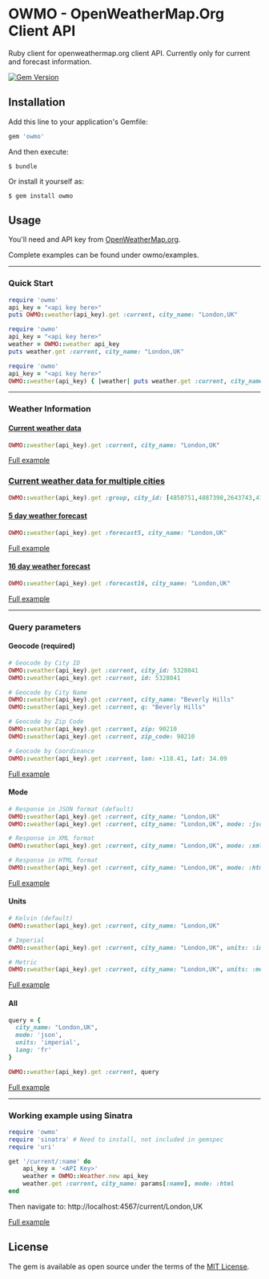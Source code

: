 # OWMO - OpenWeatherMap.Org Client API

Ruby client for openweathermap.org client API.  Currently only for current and forecast information.

[![Gem Version](https://badge.fury.io/rb/owmo.svg)](https://badge.fury.io/rb/owmo)

## Installation

Add this line to your application's Gemfile:

```ruby
gem 'owmo'
```

And then execute:

    $ bundle

Or install it yourself as:

    $ gem install owmo

## Usage

You'll need and API key from [OpenWeatherMap.org](http://openweathermap.org/appid).

Complete examples can be found under owmo/examples.

----
### Quick Start

```ruby
require 'owmo'
api_key = "<api key here>"
puts OWMO::weather(api_key).get :current, city_name: "London,UK"
```

```ruby
require 'owmo'
api_key = "<api key here>"
weather = OWMO::weather api_key
puts weather.get :current, city_name: "London,UK"
```

```ruby
require 'owmo'
api_key = "<api key here>"
OWMO::weather(api_key) { |weather| puts weather.get :current, city_name: "London,UK" }
```
----
### Weather Information
#### [Current weather data](http://openweathermap.org/current)
```ruby
OWMO::weather(api_key).get :current, city_name: "London,UK"
```
[Full example](https://github.com/robb-randall/owmo/blob/master/examples/current.rb)

### [Current weather data for multiple cities](http://openweathermap.org/current#severalid)
```ruby
OWMO::weather(api_key).get :group, city_id: [4850751,4887398,2643743,4164138,5368361].join(",")
```

#### [5 day weather forecast](http://openweathermap.org/forecast5)
```ruby
OWMO::weather(api_key).get :forecast5, city_name: "London,UK"
```
[Full example](https://github.com/robb-randall/owmo/blob/master/examples/forecast5.rb)

#### [16 day weather forecast](http://openweathermap.org/forecast16)
```ruby
OWMO::weather(api_key).get :forecast16, city_name: "London,UK"
```
[Full example](https://github.com/robb-randall/owmo/blob/master/examples/forecast16.rb)

----
### Query parameters

#### Geocode (required)
```ruby
# Geocode by City ID
OWMO::weather(api_key).get :current, city_id: 5328041
OWMO::weather(api_key).get :current, id: 5328041

# Geocode by City Name
OWMO::weather(api_key).get :current, city_name: "Beverly Hills"
OWMO::weather(api_key).get :current, q: "Beverly Hills"

# Geocode by Zip Code
OWMO::weather(api_key).get :current, zip: 90210
OWMO::weather(api_key).get :current, zip_code: 90210

# Geocode by Coordinance
OWMO::weather(api_key).get :current, lon: -118.41, lat: 34.09
```
[Full example](https://github.com/robb-randall/owmo/blob/master/examples/query_geocode.rb)

#### Mode
```ruby
# Response in JSON format (default)
OWMO::weather(api_key).get :current, city_name: "London,UK"
OWMO::weather(api_key).get :current, city_name: "London,UK", mode: :json

# Response in XML format
OWMO::weather(api_key).get :current, city_name: "London,UK", mode: :xml

# Response in HTML format
OWMO::weather(api_key).get :current, city_name: "London,UK", mode: :html
```
[Full example](https://github.com/robb-randall/owmo/blob/master/examples/query_mode.rb)

#### Units
```ruby
# Kelvin (default)
OWMO::weather(api_key).get :current, city_name: "London,UK"

# Imperial
OWMO::weather(api_key).get :current, city_name: "London,UK", units: :imperial

# Metric
OWMO::weather(api_key).get :current, city_name: "London,UK", units: :metric
```
[Full example](https://github.com/robb-randall/owmo/blob/master/examples/query_units.rb)

#### All
```ruby
query = {
  city_name: "London,UK",
  mode: 'json',
  units: 'imperial',
  lang: 'fr'
}

OWMO::weather(api_key).get :current, query
```
[Full example](https://github.com/robb-randall/owmo/blob/master/examples/query_all.rb)

----
### Working example using Sinatra

```ruby
require 'owmo'
require 'sinatra' # Need to install, not included in gemspec
require 'uri'

get '/current/:name' do
    api_key = '<API Key>'
    weather = OWMO::Weather.new api_key
    weather.get :current, city_name: params[:name], mode: :html
end
```

Then navigate to: http://localhost:4567/current/London,UK

[Full example](https://github.com/robb-randall/owmo/blob/master/examples/sinatra_example.rb)

## License

The gem is available as open source under the terms of the [MIT License](http://opensource.org/licenses/MIT).
